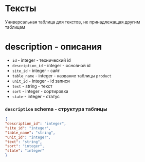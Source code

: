 # Тексты
Универсальная таблица для текстов, не принадлежащая другим таблицам
# description - описания
- `id` - integer - технический id
- `description_id` - integer - основной id
- `site_id` - integer - сайт
- `table_name` - integer - название таблицы `product`
- `unit_id` - integer - id записи
- `text` - string - текст
- `sort` - integer - сортировка
- `state` - integer - статус
### `description` schema - структура таблицы
```json
{
"description_id": "integer",
"site_id": "integer",
"table_name": "string",
"unit_id": "integer",
"text": "string",
"sort": "integer",
"state": "integer"
}
```
